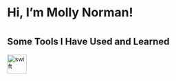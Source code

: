 <h1>Hi, I’m Molly Norman!<h1>

<h2> Some Tools I Have Used and Learned</h2>
<p>
  <img src="https://cdn.jsdelivr.net/gh/devicons/devicon@latest/devicon.min.css" alt="swift" width="45" height="45"/>
  </p>
